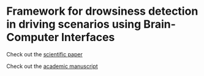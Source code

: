 # Framework for drowsiness detection in driving scenarios using Brain-Computer Interfaces

Check out the [scientific paper](./TFG-paper.pdf)

Check out the [academic manuscript](./TFG-manuscript.pdf)

